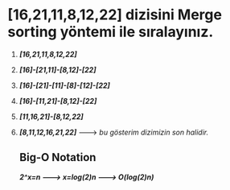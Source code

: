 # [16,21,11,8,12,22] dizisini Merge sorting yöntemi ile sıralayınız.

1)  ***[16,21,11,8,12,22]***
2) ***[16]-[21,11]-[8,12]-[22]***
3) ***[16]-[21]-[11]-[8]-[12]-[22]***
4) ***[16]-[11,21]-[8,12]-[22]***
5) ***[11,16,21]-[8,12,22]***
6) ***[8,11,12,16,21,22]*** ---> *bu gösterim dizimizin son halidir.*

   ## Big-O Notation
   ***2^x=n ---> x=log(2)n ---> O(log(2)n)*** 